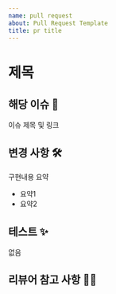 ```yaml
---
name: pull request
about: Pull Request Template
title: pr title
---
```


# 제목

## 해당 이슈 📎

이슈 제목 및 링크

## 변경 사항 🛠

구현내용 요약

- 요약1
- 요약2

## 테스트 ✨

없음

## 리뷰어 참고 사항 🙋‍♀️

